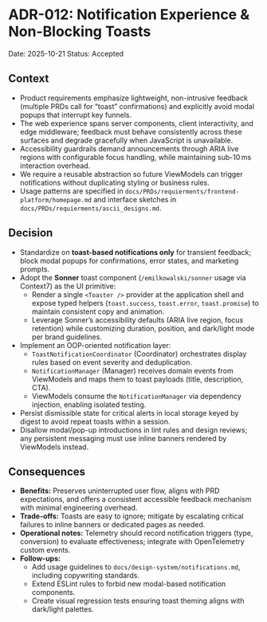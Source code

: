 # ADR-012: Notification Experience & Non-Blocking Toasts
Date: 2025-10-21
Status: Accepted

## Context
- Product requirements emphasize lightweight, non-intrusive feedback (multiple PRDs call for “toast” confirmations) and explicitly avoid modal popups that interrupt key funnels.
- The web experience spans server components, client interactivity, and edge middleware; feedback must behave consistently across these surfaces and degrade gracefully when JavaScript is unavailable.
- Accessibility guardrails demand announcements through ARIA live regions with configurable focus handling, while maintaining sub-10 ms interaction overhead.
- We require a reusable abstraction so future ViewModels can trigger notifications without duplicating styling or business rules.
- Usage patterns are specified in `docs/PRDs/requierments/frontend-platform/homepage.md` and interface sketches in `docs/PRDs/requierments/ascii_designs.md`.

## Decision
- Standardize on **toast-based notifications only** for transient feedback; block modal popups for confirmations, error states, and marketing prompts.
- Adopt the **Sonner** toast component (`/emilkowalski/sonner` usage via Context7) as the UI primitive:
  - Render a single `<Toaster />` provider at the application shell and expose typed helpers (`toast.success`, `toast.error`, `toast.promise`) to maintain consistent copy and animation.
  - Leverage Sonner’s accessibility defaults (ARIA live region, focus retention) while customizing duration, position, and dark/light mode per brand guidelines.
- Implement an OOP-oriented notification layer:
  - `ToastNotificationCoordinator` (Coordinator) orchestrates display rules based on event severity and deduplication.
  - `NotificationManager` (Manager) receives domain events from ViewModels and maps them to toast payloads (title, description, CTA).
  - ViewModels consume the `NotificationManager` via dependency injection, enabling isolated testing.
- Persist dismissible state for critical alerts in local storage keyed by digest to avoid repeat toasts within a session.
- Disallow modal/pop-up introductions in lint rules and design reviews; any persistent messaging must use inline banners rendered by ViewModels instead.

## Consequences
- **Benefits:** Preserves uninterrupted user flow, aligns with PRD expectations, and offers a consistent accessible feedback mechanism with minimal engineering overhead.
- **Trade-offs:** Toasts are easy to ignore; mitigate by escalating critical failures to inline banners or dedicated pages as needed.
- **Operational notes:** Telemetry should record notification triggers (type, conversion) to evaluate effectiveness; integrate with OpenTelemetry custom events.
- **Follow-ups:**
  - Add usage guidelines to `docs/design-system/notifications.md`, including copywriting standards.
  - Extend ESLint rules to forbid new modal-based notification components.
  - Create visual regression tests ensuring toast theming aligns with dark/light palettes.
